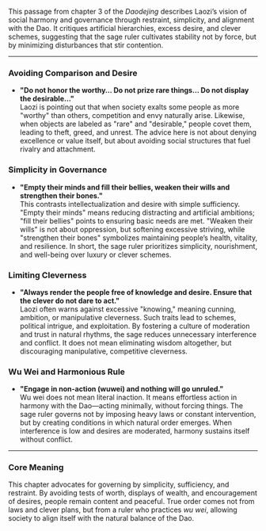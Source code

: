 This passage from chapter 3 of the *Daodejing* describes Laozi’s vision of social harmony and governance through restraint, simplicity, and alignment with the Dao. It critiques artificial hierarchies, excess desire, and clever schemes, suggesting that the sage ruler cultivates stability not by force, but by minimizing disturbances that stir contention.

***

### Avoiding Comparison and Desire
- **"Do not honor the worthy… Do not prize rare things… Do not display the desirable…"**  
  Laozi is pointing out that when society exalts some people as more "worthy" than others, competition and envy naturally arise. Likewise, when objects are labeled as "rare" and "desirable," people covet them, leading to theft, greed, and unrest. The advice here is not about denying excellence or value itself, but about avoiding social structures that fuel rivalry and attachment.  

### Simplicity in Governance
- **"Empty their minds and fill their bellies, weaken their wills and strengthen their bones."**  
  This contrasts intellectualization and desire with simple sufficiency. "Empty their minds" means reducing distracting and artificial ambitions; "fill their bellies" points to ensuring basic needs are met. "Weaken their wills" is not about oppression, but softening excessive striving, while "strengthen their bones" symbolizes maintaining people’s health, vitality, and resilience. In short, the sage ruler prioritizes simplicity, nourishment, and well-being over luxury or clever schemes.

### Limiting Cleverness
- **"Always render the people free of knowledge and desire. Ensure that the clever do not dare to act."**  
  Laozi often warns against excessive "knowing," meaning cunning, ambition, or manipulative cleverness. Such traits lead to schemes, political intrigue, and exploitation. By fostering a culture of moderation and trust in natural rhythms, the sage reduces unnecessary interference and conflict. It does not mean eliminating wisdom altogether, but discouraging manipulative, competitive cleverness.

### Wu Wei and Harmonious Rule
- **"Engage in non-action (wuwei) and nothing will go unruled."**  
  Wu wei does not mean literal inaction. It means effortless action in harmony with the Dao—acting minimally, without forcing things. The sage ruler governs not by imposing heavy laws or constant intervention, but by creating conditions in which natural order emerges. When interference is low and desires are moderated, harmony sustains itself without conflict.  

***

### Core Meaning
This chapter advocates for governing by simplicity, sufficiency, and restraint. By avoiding tests of worth, displays of wealth, and encouragement of desires, people remain content and peaceful. True order comes not from laws and clever plans, but from a ruler who practices *wu wei*, allowing society to align itself with the natural balance of the Dao.  

